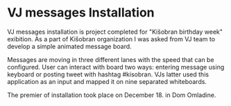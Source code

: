 VJ messages Installation
========================

VJ messages installation is project completed for "Kišobran birthday week" exibition. As a part of Kišobran organization I was asked from VJ team to develop a simple animated message board. 

Messages are moving in three different lanes with the speed that can be configured. User can interact with board two ways: entering message using keyboard or posting tweet with hashtag #kisobran. VJs latter used this application as an input and mapped it on nine separated whiteboards. 

The premier of installation took place on December 18. in Dom Omladine.
